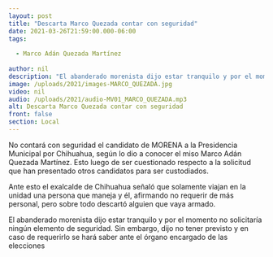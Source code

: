 ```yaml
---
layout: post
title: "Descarta Marco Quezada contar con seguridad"
date: 2021-03-26T21:59:00.000-06:00
tags:
  
  - Marco Adán Quezada Martínez
  
author: nil
description: "El abanderado morenista dijo estar tranquilo y por el momento no solicitaría ningún elemento de seguridad."
image: /uploads/2021/images-MARCO_QUEZADA.jpg
video: nil
audio: /uploads/2021/audio-MV01_MARCO_QUEZADA.mp3
alt: Descarta Marco Quezada contar con seguridad
front: false
section: Local
---
```


No contará con seguridad el candidato de MORENA a la Presidencia Municipal por Chihuahua, según lo dio a conocer el miso Marco Adán Quezada Martínez. Esto luego de ser cuestionado respecto a la solicitud que han presentado otros candidatos para ser custodiados.

Ante esto el exalcalde de Chihuahua señaló que solamente viajan en la unidad una persona que maneja y él, afirmando no requerir de más personal, pero sobre todo descartó alguien que vaya armado.

El abanderado morenista dijo estar tranquilo y por el momento no solicitaría ningún elemento de seguridad. Sin embargo, dijo no tener previsto y en caso de requerirlo se hará saber ante el órgano encargado de las elecciones
